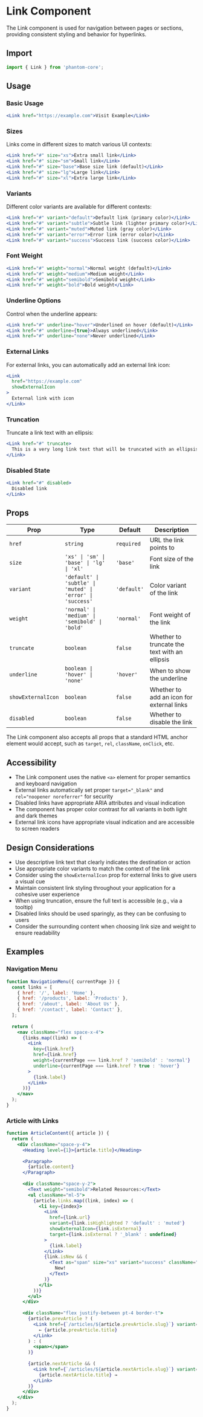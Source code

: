 # Link Component

The Link component is used for navigation between pages or sections, providing consistent styling and behavior for hyperlinks.

## Import

```jsx
import { Link } from 'phantom-core';
```

## Usage

### Basic Usage

```jsx
<Link href="https://example.com">Visit Example</Link>
```

### Sizes

Links come in different sizes to match various UI contexts:

```jsx
<Link href="#" size="xs">Extra small link</Link>
<Link href="#" size="sm">Small link</Link>
<Link href="#" size="base">Base size link (default)</Link>
<Link href="#" size="lg">Large link</Link>
<Link href="#" size="xl">Extra large link</Link>
```

### Variants

Different color variants are available for different contexts:

```jsx
<Link href="#" variant="default">Default link (primary color)</Link>
<Link href="#" variant="subtle">Subtle link (lighter primary color)</Link>
<Link href="#" variant="muted">Muted link (gray color)</Link>
<Link href="#" variant="error">Error link (error color)</Link>
<Link href="#" variant="success">Success link (success color)</Link>
```

### Font Weight

```jsx
<Link href="#" weight="normal">Normal weight (default)</Link>
<Link href="#" weight="medium">Medium weight</Link>
<Link href="#" weight="semibold">Semibold weight</Link>
<Link href="#" weight="bold">Bold weight</Link>
```

### Underline Options

Control when the underline appears:

```jsx
<Link href="#" underline="hover">Underlined on hover (default)</Link>
<Link href="#" underline={true}>Always underlined</Link>
<Link href="#" underline="none">Never underlined</Link>
```

### External Links

For external links, you can automatically add an external link icon:

```jsx
<Link 
  href="https://example.com" 
  showExternalIcon
>
  External link with icon
</Link>
```

### Truncation

Truncate a link text with an ellipsis:

```jsx
<Link href="#" truncate>
  This is a very long link text that will be truncated with an ellipsis if it overflows its container
</Link>
```

### Disabled State

```jsx
<Link href="#" disabled>
  Disabled link
</Link>
```

## Props

| Prop | Type | Default | Description |
|------|------|---------|-------------|
| `href` | `string` | `required` | URL the link points to |
| `size` | `'xs' \| 'sm' \| 'base' \| 'lg' \| 'xl'` | `'base'` | Font size of the link |
| `variant` | `'default' \| 'subtle' \| 'muted' \| 'error' \| 'success'` | `'default'` | Color variant of the link |
| `weight` | `'normal' \| 'medium' \| 'semibold' \| 'bold'` | `'normal'` | Font weight of the link |
| `truncate` | `boolean` | `false` | Whether to truncate the text with an ellipsis |
| `underline` | `boolean \| 'hover' \| 'none'` | `'hover'` | When to show the underline |
| `showExternalIcon` | `boolean` | `false` | Whether to add an icon for external links |
| `disabled` | `boolean` | `false` | Whether to disable the link |

The Link component also accepts all props that a standard HTML anchor element would accept, such as `target`, `rel`, `className`, `onClick`, etc.

## Accessibility

- The Link component uses the native `<a>` element for proper semantics and keyboard navigation
- External links automatically set proper `target="_blank"` and `rel="noopener noreferrer"` for security
- Disabled links have appropriate ARIA attributes and visual indication
- The component has proper color contrast for all variants in both light and dark themes
- External link icons have appropriate visual indication and are accessible to screen readers

## Design Considerations

- Use descriptive link text that clearly indicates the destination or action
- Use appropriate color variants to match the context of the link
- Consider using the `showExternalIcon` prop for external links to give users a visual cue
- Maintain consistent link styling throughout your application for a cohesive user experience
- When using truncation, ensure the full text is accessible (e.g., via a tooltip)
- Disabled links should be used sparingly, as they can be confusing to users
- Consider the surrounding content when choosing link size and weight to ensure readability

## Examples

### Navigation Menu

```jsx
function NavigationMenu({ currentPage }) {
  const links = [
    { href: '/', label: 'Home' },
    { href: '/products', label: 'Products' },
    { href: '/about', label: 'About Us' },
    { href: '/contact', label: 'Contact' },
  ];
  
  return (
    <nav className="flex space-x-4">
      {links.map((link) => (
        <Link
          key={link.href}
          href={link.href}
          weight={currentPage === link.href ? 'semibold' : 'normal'}
          underline={currentPage === link.href ? true : 'hover'}
        >
          {link.label}
        </Link>
      ))}
    </nav>
  );
}
```

### Article with Links

```jsx
function ArticleContent({ article }) {
  return (
    <div className="space-y-4">
      <Heading level={1}>{article.title}</Heading>
      
      <Paragraph>
        {article.content}
      </Paragraph>
      
      <div className="space-y-2">
        <Text weight="semibold">Related Resources:</Text>
        <ul className="ml-5">
          {article.links.map((link, index) => (
            <li key={index}>
              <Link
                href={link.url}
                variant={link.isHighlighted ? 'default' : 'muted'}
                showExternalIcon={link.isExternal}
                target={link.isExternal ? '_blank' : undefined}
              >
                {link.label}
              </Link>
              {link.isNew && (
                <Text as="span" size="xs" variant="success" className="ml-2">
                  New!
                </Text>
              )}
            </li>
          ))}
        </ul>
      </div>
      
      <div className="flex justify-between pt-4 border-t">
        {article.prevArticle ? (
          <Link href={`/articles/${article.prevArticle.slug}`} variant="subtle">
            ← {article.prevArticle.title}
          </Link>
        ) : (
          <span></span>
        )}
        
        {article.nextArticle && (
          <Link href={`/articles/${article.nextArticle.slug}`} variant="subtle">
            {article.nextArticle.title} →
          </Link>
        )}
      </div>
    </div>
  );
}
```
